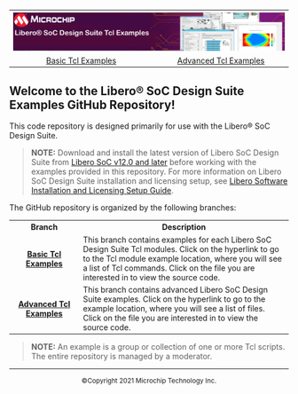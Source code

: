 <table style="width:100%">
  <tr>

<th width="100%" colspan="6"><img src="images/title.png">
</th>

  </tr>
<tr>
    <td width="17%" align="center" colspan="2"><a href="../../tree/basic_tcl_examples/README.md">Basic Tcl Examples</a></td>
    <td width="16%" align="center" colspan="2"><a href="../../tree/advanced_tcl_examples/README.md">Advanced Tcl Examples</a></td>
</tr>
</table>

## Welcome to the Libero&reg; SoC Design Suite Examples GitHub Repository!

This code repository is designed primarily for use with the Libero&reg; SoC Design Suite. 

>**NOTE:** Download and install the latest version of Libero SoC Design Suite from [Libero SoC v12.0 and later](https://www.microsemi.com/product-directory/design-resources/1750-libero-soc#downloads) before working with the examples provided in this repository. For more information on Libero SoC Design Suite installation and licensing setup, see [Libero Software Installation and Licensing Setup Guide](https://www.microsemi.com/document-portal/doc_download/131602-libero-and-software-installation-and-licensing-setup-guide).

The GitHub repository is organized by the following branches:

<table style="width:100%">
<tr>
<th width="25%">Branch</th>
<th width="100%">Description</th>
</tr>
<tr>
  <td align="center"><h4><a href="../../tree/basic_tcl_examples/README.md">Basic Tcl Examples</a></h4></td>
<td >This branch contains examples for each Libero SoC Design Suite Tcl modules. Click on the hyperlink to go to the Tcl module example location, where you will see a list of Tcl commands. Click on the file you are interested in to view the source code.</td>
</tr>
<tr>
<td align="center"><h4><a href="../../tree/advanced_tcl_examples/README.md">Advanced Tcl Examples</a></h4></td>
<td >This branch contains advanced Libero SoC Design Suite examples. Click on the hyperlink to go to the example location, where you will see a list of files. Click on the file you are interested in to view the source code.</td>
</tr>  
</table>


>**NOTE:** An example is a group or collection of one or more Tcl scripts. The entire repository is managed by a moderator.


<hr/>
<p align="center"><sup>&copy;Copyright 2021 Microchip Technology Inc.</sup></p>
